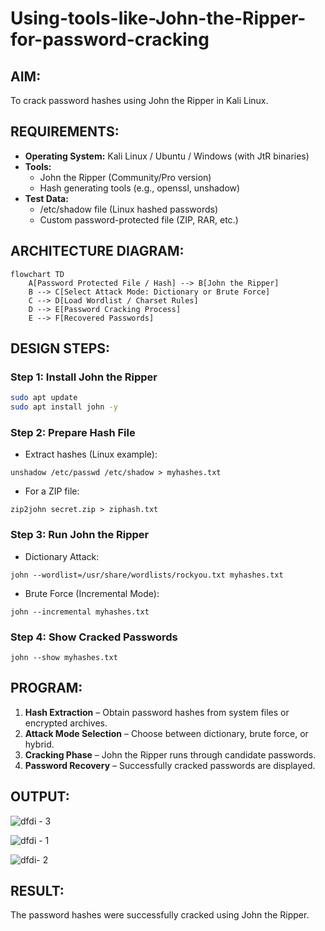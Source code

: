 # Using-tools-like-John-the-Ripper-for-password-cracking
## AIM:
To crack password hashes using John the Ripper in Kali Linux.
## REQUIREMENTS:
- **Operating System:** Kali Linux / Ubuntu / Windows (with JtR binaries)
- **Tools:**
    - John the Ripper (Community/Pro version)
    - Hash generating tools (e.g., openssl, unshadow)
- **Test Data:**
    - /etc/shadow file (Linux hashed passwords)
    - Custom password-protected file (ZIP, RAR, etc.)
## ARCHITECTURE DIAGRAM:
```mermaid
flowchart TD
    A[Password Protected File / Hash] --> B[John the Ripper]
    B --> C[Select Attack Mode: Dictionary or Brute Force]
    C --> D[Load Wordlist / Charset Rules]
    D --> E[Password Cracking Process]
    E --> F[Recovered Passwords]
```
## DESIGN STEPS:
### Step 1: Install John the Ripper
```bash
sudo apt update
sudo apt install john -y
```

### Step 2: Prepare Hash File
- Extract hashes (Linux example):
```
unshadow /etc/passwd /etc/shadow > myhashes.txt
```
- For a ZIP file:
```
zip2john secret.zip > ziphash.txt
```
### Step 3: Run John the Ripper
- Dictionary Attack:
```
john --wordlist=/usr/share/wordlists/rockyou.txt myhashes.txt
```
- Brute Force (Incremental Mode):
```
john --incremental myhashes.txt
```
### Step 4: Show Cracked Passwords
```
john --show myhashes.txt
```
## PROGRAM:
1. **Hash Extraction** – Obtain password hashes from system files or encrypted archives.
2. **Attack Mode Selection** – Choose between dictionary, brute force, or hybrid.
3. **Cracking Phase** – John the Ripper runs through candidate passwords.
4. **Password Recovery** – Successfully cracked passwords are displayed.

## OUTPUT:

![dfdi - 3](https://github.com/user-attachments/assets/4b62d836-d6ff-428e-9dd7-52ee981f00d5)

![dfdi - 1](https://github.com/user-attachments/assets/bda0ecf2-e15a-48e3-a49f-a8b004703ec8)

![dfdi- 2](https://github.com/user-attachments/assets/235766c1-5677-4ec6-8699-999c2c77fa38)



## RESULT:
The password hashes were successfully cracked using John the Ripper.

